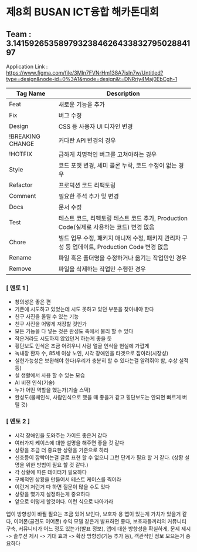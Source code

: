 # 제8회 BUSAN ICT융합 해카톤대회
## Team : 3.141592653589793238462643383279502884197

Application Link : https://www.figma.com/file/3Mln7FVNrHm138A7isIn7w/Untitled?type=design&node-id=0%3A1&mode=design&t=DNRriy4Maj0EbCgh-1

|Tag Name|Description|
|---|---|
|Feat| 새로운 기능을 추가|
|Fix| 버그 수정|
|Design| CSS 등 사용자 UI 디자인 변경|
|!BREAKING CHANGE| 커다란 API 변경의 경우|
|!HOTFIX| 급하게 치명적인 버그를 고쳐야하는 경우|
|Style| 코드 포맷 변경, 세미 콜론 누락, 코드 수정이 없는 경우|
|Refactor| 프로덕션 코드 리팩토링|
|Comment| 필요한 주석 추가 및 변경|
|Docs| 문서 수정|
|Test| 테스트 코드, 리펙토링 테스트 코드 추가, Production Code(실제로 사용하는 코드) 변경 없음|
|Chore| 빌드 업무 수정, 패키지 매니저 수정, 패키지 관리자 구성 등 업데이트, Production Code 변경 없음|
|Rename| 파일 혹은 폴더명을 수정하거나 옮기는 작업만인 경우|
|Remove| 파일을 삭제하는 작업만 수행한 경우|

### [ 멘토 1 ]
* 창의성은 좋은 편
* 기존에 시도하고 있었는데 시도 못하고 있던 부분을 찾아내야 한다
* 친구 사진을 올릴 수 있는 기능
* 친구 사진을 어떻게 저장할 것인가
* 모든 기능을 다 넣는 것은 완성도 측에서 불리 할 수 있다
* 작은거라도 시도하지 않았던거 하는게 좋을 듯
* 횡단보도 인식은 조금 어려우니 사람 얼굴 인식을 현실에 가깝게
* 녹내장 환자 수, 85세 이상 노인, 시각 장애인을 타겟으로 잡아라(시장성)
* 실현가능성은 보완해야 한다(우리가 충분히 할 수 있다는걸 알려줘야 함, 수상 실적 등)
* 실 생활에서 사용 할 수 있는 모습
* AI 비전 인식(기술)
* 누가 어떤 역할을 했는가(기술 스택)
* 완성도(물체인식, 사람인식으로 했을 때 좋을거 같고 횡단보도는 안되면 빠르게 버릴 것)

### [ 멘토 2 ]
* 시각 장애인을 도와주는 가이드 좋은거 같다
* 여러가지 케이스에 대한 설명을 해주면 좋을 것 같다
* 상황을 조금 더 중요한 상황을 기준으로 하라
* 신호등이 깜빡이는걸 글로 표현 할 수 없으니 그런 단계가 필요 할 거 같다. (상황 설명을 위한 방법이 필요 할 것 같다.)
* 각 상황에 따른 데이터가 필요하다
* 구체적인 상황을 만들어서 테스트 케이스를 찍어라
* 이런거 저런거 다 하면 질문이 많을 수도 있다
* 상황을 몇가지 설정하는게 중요하다
* 앞으로 이렇게 할것이다. 이런 식으로 나아가라


앱이 방향성이 바뀔 필요는 조금 있어 보인다, 보호자 용 앱이 있는게 가치가 있을거 같다, 이어폰(골전도 이어폰)
수익 모델 같은거 발표하면 좋다, 보호자들끼리의 커뮤니티 구축, 커뮤니티가 어느 정도 있는가(발표 정보),
앱에 대한 방향성을 확실하게, 문제 제시 -> 솔루션 제시 -> 기대 효과 -> 확장 방향성(기능 추가 등),
객관적인 정보 모으는거 중요하다